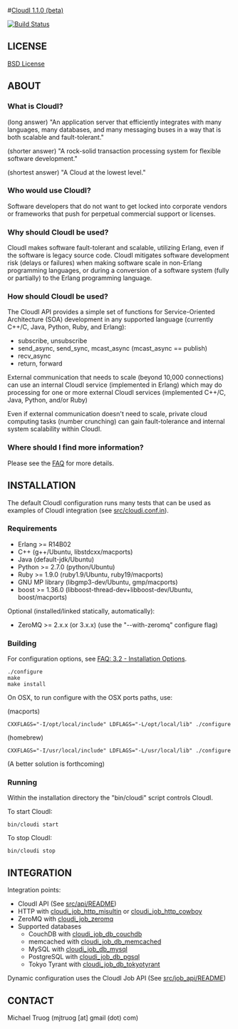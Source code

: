 #[CloudI 1.1.0 (beta)](http://cloudi.org)

[![Build Status](https://secure.travis-ci.org/okeuday/CloudI.png?branch=develop)](http://travis-ci.org/okeuday/CloudI)

## LICENSE

[BSD License](https://github.com/okeuday/CloudI/blob/master/src/LICENSE)

## ABOUT

### What is CloudI?

(long answer) "An application server that efficiently integrates with many
languages, many databases, and many messaging buses in a way that is both
scalable and fault-tolerant."

(shorter answer) "A rock-solid transaction processing system for flexible
software development."

(shortest answer) "A Cloud at the lowest level."

### Who would use CloudI?

Software developers that do not want to get locked into corporate vendors
or frameworks that push for perpetual commercial support or licenses.

### Why should CloudI be used?

CloudI makes software fault-tolerant and scalable, utilizing Erlang,
even if the software is legacy source code.  CloudI mitigates
software development risk (delays or failures) when making
software scale in non-Erlang programming languages, or during a conversion
of a software system (fully or partially) to the Erlang programming language.

### How should CloudI be used?

The CloudI API provides a simple set of functions for
Service-Oriented Architecture (SOA) development in any supported language
(currently C++/C, Java, Python, Ruby, and Erlang):

* subscribe, unsubscribe
* send_async, send_sync, mcast_async (mcast_async == publish)
* recv_async
* return, forward

External communication that needs to scale (beyond 10,000 connections)
can use an internal CloudI service (implemented in Erlang) which may do
processing for one or more external CloudI services
(implemented C++/C, Java, Python, and/or Ruby)

Even if external communication doesn't need to scale, private cloud
computing tasks (number crunching) can gain fault-tolerance and internal
system scalability within CloudI.

### Where should I find more information?

Please see the [FAQ](http://cloudi.org/faq.html) for more details.

## INSTALLATION

The default CloudI configuration runs many tests that can be used as
examples of CloudI integration
(see [src/cloudi.conf.in](https://github.com/okeuday/CloudI/blob/master/src/cloudi.conf.in)).

### Requirements

* Erlang >= R14B02
* C++ (g++/Ubuntu, libstdcxx/macports)
* Java (default-jdk/Ubuntu)
* Python >= 2.7.0 (python/Ubuntu)
* Ruby >= 1.9.0 (ruby1.9/Ubuntu, ruby19/macports)
* GNU MP library (libgmp3-dev/Ubuntu, gmp/macports)
* boost >= 1.36.0 (libboost-thread-dev+libboost-dev/Ubuntu, boost/macports)

Optional (installed/linked statically, automatically):

* ZeroMQ >= 2.x.x (or 3.x.x) (use the "--with-zeromq" configure flag)

### Building

For configuration options, see [FAQ: 3.2 - Installation Options](http://cloudi.org/faq.html#3_Options).

    ./configure
    make
    make install

On OSX, to run configure with the OSX ports paths, use:

(macports)

    CXXFLAGS="-I/opt/local/include" LDFLAGS="-L/opt/local/lib" ./configure

(homebrew)

    CXXFLAGS="-I/usr/local/include" LDFLAGS="-L/usr/local/lib" ./configure

(A better solution is forthcoming)

### Running

Within the installation directory the "bin/cloudi" script controls CloudI.

To start CloudI:

    bin/cloudi start

To stop CloudI:

    bin/cloudi stop

## INTEGRATION

Integration points:

* CloudI API (See [src/api/README](https://github.com/okeuday/CloudI/tree/master/src/api#readme))
* HTTP with [cloudi_job_http_misultin](https://github.com/okeuday/CloudI/blob/master/src/lib/cloudi_services_internal/src/cloudi_job_http_misultin.erl) or [cloudi_job_http_cowboy](https://github.com/okeuday/CloudI/blob/master/src/lib/cloudi_services_internal/src/cloudi_job_http_cowboy.erl)
* ZeroMQ with [cloudi_job_zeromq](https://github.com/okeuday/CloudI/blob/master/src/lib/cloudi_services_messaging/src/cloudi_job_zeromq.erl)
* Supported databases
  * CouchDB with [cloudi_job_db_couchdb](https://github.com/okeuday/CloudI/blob/master/src/lib/cloudi_services_databases/src/cloudi_job_db_couchdb.erl)
  * memcached with [cloudi_job_db_memcached](https://github.com/okeuday/CloudI/blob/master/src/lib/cloudi_services_databases/src/cloudi_job_db_memcached.erl)
  * MySQL with [cloudi_job_db_mysql](https://github.com/okeuday/CloudI/blob/master/src/lib/cloudi_services_databases/src/cloudi_job_db_mysql.erl)
  * PostgreSQL with [cloudi_job_db_pgsql](https://github.com/okeuday/CloudI/blob/master/src/lib/cloudi_services_databases/src/cloudi_job_db_pgsql.erl)
  * Tokyo Tyrant with [cloudi_job_db_tokyotyrant](https://github.com/okeuday/CloudI/blob/master/src/lib/cloudi_services_databases/src/cloudi_job_db_tokyotyrant.erl)

Dynamic configuration uses the CloudI Job API (See [src/job_api/README](https://github.com/okeuday/CloudI/tree/master/src/job_api#readme))

## CONTACT

Michael Truog (mjtruog [at] gmail (dot) com)

